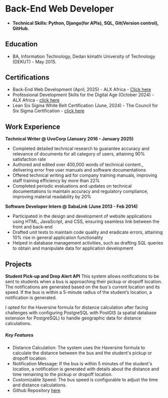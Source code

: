 # Back-End Web Developer

 - #### Technical Skills: Python, Django(for APIs), SQL, Git(Version control), GitHub. 

## Education 
- BA, Information Technology, Dedan kimathi University of Technology (DEKUT) - May 2015.

## Certifications 
- Back-End Web Development (April, 2025) - ALX Africa - [Click here](https://savanna.alxafrica.com/certificates/nSHTzh2pZR)
- Professional Development Skills for the Digital Age (October 2024) - ALX Africa - [click here](https://intranet.alxswe.com/certificates/fCSYxMJrR5)
- Lean Six Sigma White Belt Certification (June, 2024) - The Council for Six Sigma Certification - [click here](https://cmkr.co/pdf/downloads/?certificate_id=61902&sid=91321329&nrg_id=1440777&test_id=2199131&aid=5492777&utype=SD&cert_token=82b66799b2fc05df92957d87196e501b&tprtoken=9XVA)

## Work Experience 
**Technical Writer @ UvoCorp (January 2016 - January 2025)** 
 - Completed detailed technical research to guarantee accuracy and relevance of documents for all category of users, attaining 90% satisfaction rate
 - Authored and edited over 400,000 words of technical content., delivering error free user manuals and software documentations
 - Offered technical writing aid for company training manuals, improving staff training efficiency by more than 22%
 - Completed periodic evaluations and updates on technical documentations to maintain accuracy and regulatory compliance, improving material readability by 20%

**Software Developer Intern @ SabaLink	(June 2013 - Feb 2014)**
- Participated in the design and development of website applications using HTML, JavaScript, and CSS, ensuring seamless link between the front and back-end
- Drafted unit tests to maintain code quality and eradicate errors, attaining 10% rise in general application functionality
- Helped in database management activities, such as drafting SQL queries to obtain and manipulate data for application development

## Projects
**Student Pick-up and Drop Alert API**
This system allows notifications to be sent to students when a bus is approaching their pickup or dropoff location. The notifications are generated based on the bus's current location and its speed. If the bus is within a 5-minute radius of the student’s location, a notification is generated.

I opted for the Haversine formula for distance calculation after facing challenges with configuring PostgreSQL with PostGIS (a spatial database extension for PostgreSQL) to handle geographic data for distance calculations.

##### Key Features
- Distance Calculation: The system uses the Haversine formula to calculate the distance between the bus and the student's pickup or dropoff location.
- Notification Message: If the bus is within 5 minutes of the student's location, a notification is generated with details about the distance and time remaining to the pickup or dropoff location.
- Customizable Speed: The bus speed is configurable to adjust the time and distance calculations.
- Github Repository [here](https://github.com/eliuz01/ALX_Capstone_Project.git)
